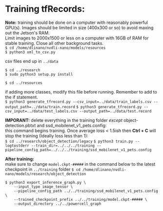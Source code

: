 # Training tfRecords:
**Note:** training should be done on a computer with reasonably powerful GPU(s). Images should be limited in size (400x300 or so) to avoid maxing out the Jetson's RAM.  
Limit images to 2000x1500 or less on a computer with 16GB of RAM for stable training. Close all other background tasks.  
`$ cd /home/dlinano/nvdli-nano/models/resources`  
`$ python3 xml_to_csv.py`  

csv files end up in `../data`  

`$ cd ../research`  
`$ sudo python3 setup.py install`  

`$ cd ../resources`  

if adding more classes, modify this file before running. Remember to add to the if statement.  
`$ python3 generate_tfrecord.py --csv_input=../data/train_labels.csv --output_path=../data/train.record`
`$ python3 generate_tfrecord.py --csv_input=../data/test_labels.csv --output_path=../data/test.record`

**IMPORANT:** delete everything in the training folder *except* object-detection.pbtxt and ssd_mobilenet_v1_pets.config:  
this command begins training. Once average loss < 1.5ish then **Ctrl + C** will stop the training (Ideally loss less than 1):  
`$ cd ../research/object_detection/legacy`
`$ python3 train.py --logtostderr --train_dir=../../../training --pipeline_config_path=../../../training/ssd_mobilenet_v1_pets.config`


**After training:**  
make sure to change `model.ckpt-#####` in the command below to the latest checkpoint in `../training` folder
`$ cd /home/dlinano/nvdli-nano/models/research/object_detection`
```
$ python3 export_inference_graph.py \
    --input_type image_tensor \
    --pipeline_config_path ../../training/ssd_mobilenet_v1_pets.config \
    --trained_checkpoint_prefix ../../training/model.ckpt-##### \
    --output_directory ../../powercell_graph
```
